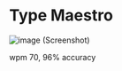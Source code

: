 # Type Maestro

![image](https://github.com/user-attachments/assets/5f49f74a-1828-465a-9813-f21c5dbfb62f)
(Screenshot)

wpm 70, 96% accuracy
